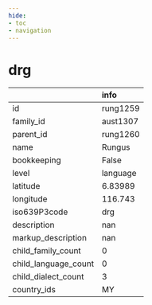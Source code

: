 ```yaml
---
hide:
- toc
- navigation
---
```

# drg
|                      | info     |
|:---------------------|:---------|
| id                   | rung1259 |
| family_id            | aust1307 |
| parent_id            | rung1260 |
| name                 | Rungus   |
| bookkeeping          | False    |
| level                | language |
| latitude             | 6.83989  |
| longitude            | 116.743  |
| iso639P3code         | drg      |
| description          | nan      |
| markup_description   | nan      |
| child_family_count   | 0        |
| child_language_count | 0        |
| child_dialect_count  | 3        |
| country_ids          | MY       |